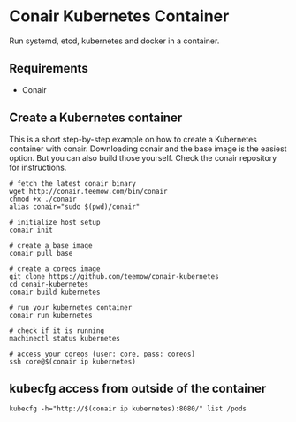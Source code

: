 # Conair Kubernetes Container

Run systemd, etcd, kubernetes and docker in a container.

## Requirements

 * Conair

## Create a Kubernetes container

This is a short step-by-step example on how to create a Kubernetes container with conair. Downloading conair and the base image is the easiest option. But you can also build those yourself. Check the conair repository for instructions.

```
# fetch the latest conair binary
wget http://conair.teemow.com/bin/conair
chmod +x ./conair
alias conair="sudo $(pwd)/conair"

# initialize host setup
conair init

# create a base image
conair pull base

# create a coreos image
git clone https://github.com/teemow/conair-kubernetes
cd conair-kubernetes
conair build kubernetes

# run your kubernetes container
conair run kubernetes

# check if it is running
machinectl status kubernetes

# access your coreos (user: core, pass: coreos)
ssh core@$(conair ip kubernetes)
```

## kubecfg access from outside of the container

```
kubecfg -h="http://$(conair ip kubernetes):8080/" list /pods
```
